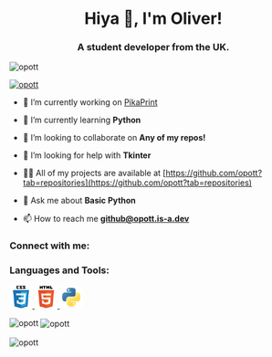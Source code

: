 <h1 align="center">Hiya 👋, I'm Oliver!</h1>
<h3 align="center">A student developer from the UK.</h3>

<p align="left"> <img src="https://komarev.com/ghpvc/?username=opott&label=Profile%20views&color=ff6a00&style=flat" alt="opott" /> </p>

<p align="left"> <a href="https://github.com/ryo-ma/github-profile-trophy"><img src="https://github-profile-trophy.vercel.app/?username=opott" alt="opott" /></a> </p>

- 🔭 I’m currently working on [PikaPrint](https://github.com/opott/PikaPrint)

- 🌱 I’m currently learning **Python**

- 👯 I’m looking to collaborate on **Any of my repos!**

- 🤝 I’m looking for help with **Tkinter**

- 👨‍💻 All of my projects are available at [https://github.com/opott?tab=repositories](https://github.com/opott?tab=repositories)

- 💬 Ask me about **Basic Python**

- 📫 How to reach me **github@opott.is-a.dev**

<h3 align="left">Connect with me:</h3>
<p align="left">
</p>

<h3 align="left">Languages and Tools:</h3>
<p align="left"> <a href="https://www.w3schools.com/css/" target="_blank" rel="noreferrer"> <img src="https://raw.githubusercontent.com/devicons/devicon/master/icons/css3/css3-original-wordmark.svg" alt="css3" width="40" height="40"/> </a> <a href="https://www.w3.org/html/" target="_blank" rel="noreferrer"> <img src="https://raw.githubusercontent.com/devicons/devicon/master/icons/html5/html5-original-wordmark.svg" alt="html5" width="40" height="40"/> </a> <a href="https://www.python.org" target="_blank" rel="noreferrer"> <img src="https://raw.githubusercontent.com/devicons/devicon/master/icons/python/python-original.svg" alt="python" width="40" height="40"/> </a> </p>

<p><img align="left" src="https://github-readme-stats.vercel.app/api/top-langs?username=opott&show_icons=true&theme=dark&title_color=ff6a00&text_color=ff6a00&locale=en&layout=compact" alt="opott" /></p>

<p>&nbsp;<img align="center" src="https://github-readme-stats.vercel.app/api?username=opott&show_icons=true&theme=dark&title_color=ff6a00&text_color=ff6a00&locale=en" alt="opott" /></p>

<p><img align="center" src="https://github-readme-streak-stats.herokuapp.com/?user=opott&theme=dark" alt="opott" /></p>

